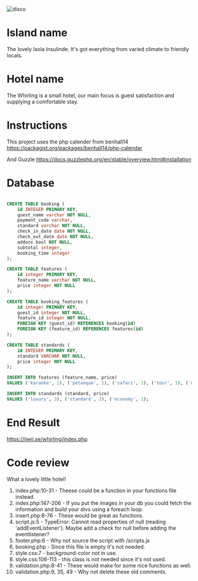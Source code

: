 ![disco](https://github.com/AntonBeYt/the_island/assets/143318322/d1a28c18-0fd5-4ad6-a0de-848a23d5fa06)

# Island name

The lovely Isola Insulinde.
It's got everything from varied climate to friendly locals.

# Hotel name

The Whirling is a small hotel, our main focus is guest satisfaction and supplying a comfortable stay.

# Instructions

This project uses the php calender from benhall14
https://packagist.org/packages/benhall14/php-calendar

And Guzzle
https://docs.guzzlephp.org/en/stable/overview.html#installation

# Database

```sql

CREATE TABLE booking (
	id INTEGER PRIMARY KEY,
	guest_name varchar NOT NULL,
	payment_code varchar,
	standard varchar NOT NULL,
	check_in_date date NOT NULL,
	check_out_date date NOT NULL,
	addons bool NOT NULL,
	subtotal integer,
	booking_time integer
);

CREATE TABLE features (
	id integer PRIMARY KEY,
	feature_name varchar NOT NULL,
	price integer NOT NULL
);

CREATE TABLE booking_features (
	id integer PRIMARY KEY,
	guest_id integer NOT NULL,
	feature_id integer NOT NULL,
	FOREIGN KEY (guest_id) REFERENCES booking(id)
	FOREIGN KEY (feature_id) REFERENCES features(id)
);

CREATE TABLE standards (
	id INTEGER PRIMARY KEY,
	standard VARCHAR NOT NULL,
	price integer NOT NULL
);

INSERT INTO features (feature_name, price)
VALUES ('karaoke', 1), ('petanque', 1), ('safari', 1), ('tour', 1), ('maybells', 1), ('novel', 1), ('pen', 1), ('necktie', 1);

INSERT INTO standards (standard, price)
VALUES ('luxury', 3), ('standard', 2), ('economy', 1);

```

# End Result

https://iiwii.se/whirling/index.php

# Code review

What a lovely little hotel!

1. index.php:10-31 - Theese could be a function in your functions file instead.
2. index.php:147-206 - If you put the images in your db you could fetch the information and build your divs using a foreach loop.
3. insert.php:8-76 - These would be great as functions.
4. script.js:5 - TypeError: Cannot read properties of null (reading 'addEventListener'). Maybe add a check for null before adding the eventlistener?
5. footer.php:6 - Why not source the script with /scripts.js
6. booking.php - Since this file is empty it's not needed.
7. style.css:7 - background-color not in use.
8. style.css:106-113 - this class is not needed since it's not used.
9. validation.php:8-41 - These would make for some nice functions as well.
10. validation.php:9, 35, 49 - Why not delete these old comments.
